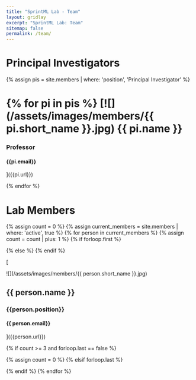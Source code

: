 ```yaml
---
title: "SprintML Lab - Team"
layout: gridlay
excerpt: "SprintML Lab: Team"
sitemap: false
permalink: /team/
---
```



Principal Investigators
=======================

{% assign pis = site.members | where: 'position', 'Principal Investigator' %} 

{% for pi in pis %}
[![](/assets/images/members/{{ pi.short_name }}.jpg)
{{ pi.name }}
=============
### Professor
#### {{pi.email}}
]({{pi.url}})

{% endfor %}

Lab Members
===========

{% assign count = 0 %} {% assign current\_members = site.members | where: 'active', true %} {% for person in current\_members %} {% assign count = count | plus: 1 %} {% if forloop.first %}

{% else %} {% endif %}

[

![](/assets/images/members/{{ person.short_name }}.jpg)

{{ person.name }}
-----------------

### {{person.position}}

#### {{ person.email}}





]({{person.url}})

{% if count >= 3 and forloop.last == false %}

{% assign count = 0 %} {% elsif forloop.last %}

{% endif %} {% endfor %}
